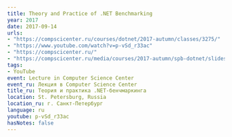 ```yaml
---
title: Theory and Practice of .NET Benchmarking
year: 2017
date: 2017-09-14
urls:
- "https://compscicenter.ru/courses/dotnet/2017-autumn/classes/3275/"
- "https://www.youtube.com/watch?v=p-vSd_r33ac"
- "https://compscicenter.ru/"
- "https://compscicenter.ru/media/courses/2017-autumn/spb-dotnet/slides/dotnet_lecture_140917.pdf"
tags:
- YouTube
event: Lecture in Computer Science Center
event_ru: Лекция в Computer Science Center
title_ru: Теория и практика .NET-бенчмаркинга
location: St. Petersburg, Russia
location_ru: г. Санкт-Петербург
language: ru
youtube: p-vSd_r33ac
hasNotes: false
---
```

